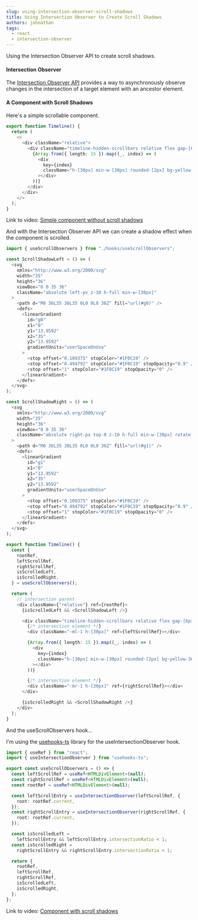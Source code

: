 ```yaml
---
slug: using-intersection-observer-scroll-shadows
title: Using Intersection Observer to Create Scroll Shadows
authors: johnathan
tags:
  - react
  - intersection-observer
---
```


Using the Intersection Observer API to create scroll shadows.
<!-- truncate -->


#### Intersection Observer

The [Intersection Observer API](https://developer.mozilla.org/en-US/docs/Web/API/Intersection_Observer_API) provides a way to asynchronously observe changes in the intersection of a target element with an ancestor element.

#### A Component with Scroll Shadows

Here's a simple scrollable component.

```ts
export function Timeline() {
  return (
    <>
      <div className="relative">
        <div className="timeline-hidden-scrollbars relative flex gap-[6px] overflow-x-auto rounded-[3px] border border-solid border-timeline-border bg-timeline-background-100 p-1">
          {Array.from({ length: 15 }).map((_, index) => (
            <div
              key={index}
              className="h-[30px] min-w-[30px] rounded-[2px] bg-yellow-300"
            ></div>
          ))}
        </div>
      </div>
    </>
  );
}
```

Link to video: [Simple component without scroll shadows](1.webm)

And with the Intersection Observer API we can create a shadow effect when the component is scrolled.

```ts
import { useScrollObservers } from "./hooks/useScrollObservers";

const ScrollShadowLeft = () => (
  <svg
    xmlns="http://www.w3.org/2000/svg"
    width="35"
    height="36"
    viewBox="0 0 35 36"
    className="absolute left-px z-10 h-full min-w-[30px]"
  >
    <path d="M0 36L35 36L35 0L0 0L0 36Z" fill="url(#g0)" />
    <defs>
      <linearGradient
        id="g0"
        x1="0"
        y1="13.9592"
        x2="35"
        y2="13.9592"
        gradientUnits="userSpaceOnUse"
      >
        <stop offset="0.109375" stopColor="#1F0C19" />
        <stop offset="0.494792" stopColor="#1F0C19" stopOpacity="0.9" />
        <stop offset="1" stopColor="#1F0C19" stopOpacity="0" />
      </linearGradient>
    </defs>
  </svg>
);

const ScrollShadowRight = () => (
  <svg
    xmlns="http://www.w3.org/2000/svg"
    width="35"
    height="36"
    viewBox="0 0 35 36"
    className="absolute right-px top-0 z-10 h-full min-w-[30px] rotate-180"
  >
    <path d="M0 36L35 36L35 0L0 0L0 36Z" fill="url(#g1)" />
    <defs>
      <linearGradient
        id="g1"
        x1="0"
        y1="13.9592"
        x2="35"
        y2="13.9592"
        gradientUnits="userSpaceOnUse"
      >
        <stop offset="0.109375" stopColor="#1F0C19" />
        <stop offset="0.494792" stopColor="#1F0C19" stopOpacity="0.9" />
        <stop offset="1" stopColor="#1F0C19" stopOpacity="0" />
      </linearGradient>
    </defs>
  </svg>
);

export function Timeline() {
  const {
    rootRef,
    leftScrollRef,
    rightScrollRef,
    isScrolledLeft,
    isScrolledRight,
  } = useScrollObservers();

  return (
    // intersection parent
    <div className={"relative"} ref={rootRef}>
      {isScrolledLeft && <ScrollShadowLeft />}

      <div className="timeline-hidden-scrollbars relative flex gap-[6px] overflow-x-auto rounded-[3px] border border-solid border-timeline-border bg-timeline-background-100 p-1">
        {/* intersection element */}
        <div className="-ml-1 h-[30px]" ref={leftScrollRef}></div>

        {Array.from({ length: 15 }).map((_, index) => (
          <div
            key={index}
            className="h-[30px] min-w-[30px] rounded-[2px] bg-yellow-300"
          ></div>
        ))}

        {/* intersection element */}
        <div className="-mr-1 h-[30px]" ref={rightScrollRef}></div>
      </div>

      {isScrolledRight && <ScrollShadowRight />}
    </div>
  );
}
```

And the useScrollObservers hook...

I'm using the [usehooks-ts](https://usehooks-ts.com/react-hook/use-intersection-observer) library for the useIntersectionObserver hook.

```ts
import { useRef } from "react";
import { useIntersectionObserver } from "usehooks-ts";

export const useScrollObservers = () => {
  const leftScrollRef = useRef<HTMLDivElement>(null);
  const rightScrollRef = useRef<HTMLDivElement>(null);
  const rootRef = useRef<HTMLDivElement>(null);

  const leftScrollEntry = useIntersectionObserver(leftScrollRef, {
    root: rootRef.current,
  });
  const rightScrollEntry = useIntersectionObserver(rightScrollRef, {
    root: rootRef.current,
  });

  const isScrolledLeft =
    leftScrollEntry && leftScrollEntry.intersectionRatio < 1;
  const isScrolledRight =
    rightScrollEntry && rightScrollEntry.intersectionRatio < 1;

  return {
    rootRef,
    leftScrollRef,
    rightScrollRef,
    isScrolledLeft,
    isScrolledRight,
  };
};
```

Link to video: [Component with scroll shadows](2.webm)
